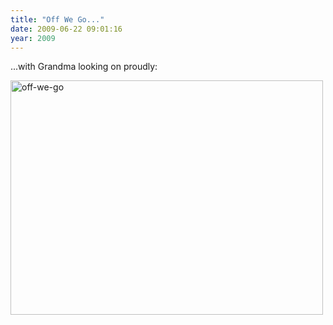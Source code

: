 ```yaml
---
title: "Off We Go..."
date: 2009-06-22 09:01:16
year: 2009
---
```

...with Grandma looking on proudly:

<img title="off-we-go" src="{{'/files/2009/06/off-we-go.jpg' | relative_url}}" alt="off-we-go" width="500" height="375" />
